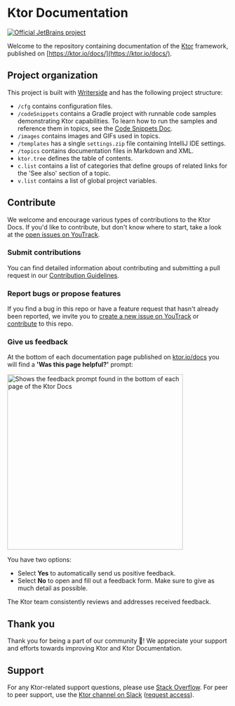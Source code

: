 # Ktor Documentation

[![Official JetBrains project](http://jb.gg/badges/official.svg)](https://confluence.jetbrains.com/display/ALL/JetBrains+on+GitHub)

Welcome to the repository containing documentation of the [Ktor](https://ktor.io) framework, published
on [https://ktor.io/docs/](https://ktor.io/docs/).

## Project organization

This project is built with [Writerside](https://www.jetbrains.com/help/writerside/discover-writerside.html) and has the
following project structure:

* `/cfg` contains configuration files.
* `/codeSnippets` contains a Gradle project with runnable code samples demonstrating Ktor
  capabilities. To learn how to run the samples and reference them in topics, see
  the [Code Snippets Doc](codeSnippets/README.md).
* `/images` contains images and GIFs used in topics.
* `/templates` has a single `settings.zip` file containing IntelliJ IDE settings.
* `/topics` contains documentation files in Markdown and XML.
* `ktor.tree` defines the table of contents.
* `c.list` contains a list of categories that define groups of related links for the 'See also' section of a topic.
* `v.list` contains a list of global project variables.

## Contribute

We welcome and encourage various types of contributions to the Ktor Docs.
If you'd like to contribute, but don't know where to start, take a look at the [open issues
on YouTrack](https://youtrack.jetbrains.com/issues/KTOR?q=Subsystem:%20Docs%20%20State:%20Submitted%20%20Type:%20Bug).

### Submit contributions

You can find detailed information about contributing and submitting a pull request in
our [Contribution Guidelines](/CONTRIBUTING.md).

### Report bugs or propose features

If you find a bug in this repo or have a feature request that hasn't already been reported, we invite you to [create a
new issue on YouTrack](https://youtrack.jetbrains.com/issues/KTOR?q=Subsystem:%20Docs%20)
or [contribute](/CONTRIBUTING.md)
to this repo.

### Give us feedback

At the bottom of each documentation page published on [ktor.io/docs](https://ktor.io/docs/) you will find a **'Was this
page helpful?'** prompt:

<picture>
  <source media="(prefers-color-scheme: dark)" srcset="https://raw.githubusercontent.com/ktorio/ktor-documentation/vnikolova/update-readme/.github/images/feedback-prompt-for-dark.png">
  <source media="(prefers-color-scheme: light)" srcset="https://raw.githubusercontent.com/ktorio/ktor-documentation/vnikolova/update-readme/.github/images/feedback-prompt-for-light.png">
  <img width="400" alt="Shows the feedback prompt found in the bottom of each page of the Ktor Docs" src="https://raw.githubusercontent.com/ktorio/ktor-documentation/vnikolova/update-readme/.github/images/feedback-prompt-for-light.png">
</picture>

You have two options:

- Select **Yes** to automatically send us positive feedback.
- Select **No** to open and fill out a feedback form. Make sure to give as much detail as possible.

The Ktor team consistently reviews and addresses received feedback.

## Thank you

Thank you for being a part of our community :orange_heart:!
We appreciate your support and efforts towards improving Ktor and Ktor Documentation.

## Support

For any Ktor-related support questions, please use [Stack Overflow](https://stackoverflow.com/questions/tagged/ktor).
For peer to peer support, use
the [Ktor channel on Slack](https://app.slack.com/client/T09229ZC6/C0A974TJ9) ([request access](https://surveys.jetbrains.com/s3/kotlin-slack-sign-up?_ga=2.60121645.1248821053.1699374860-51549079.1696935532&_gl=1*1u9h2dl*_ga*NTE1NDkwNzkuMTY5NjkzNTUzMg..*_ga_9J976DJZ68*MTY5OTUyNTQ4MS4xNTcuMS4xNjk5NTI1ODgyLjYwLjAuMA..)).